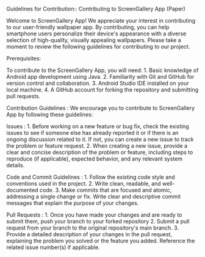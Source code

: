 Guidelines for Contribution:: Contributing to ScreenGallery App (Paper)

Welcome to ScreenGallery App! We appreciate your interest in contributing to our user-friendly wallpaper app. By contributing, you can help smartphone users personalize their device's appearance with a diverse selection of high-quality, visually appealing wallpapers. Please take a moment to review the following guidelines for contributing to our project.

Prerequisites:

To contribute to the ScreenGallery App, you will need: 1. Basic knowledge of Android app development using Java. 2. Familiarity with Git and GitHub for version control and collaboration. 3. Android Studio IDE installed on your local machine. 4. A GitHub account for forking the repository and submitting pull requests.

Contribution Guidelines : We encourage you to contribute to ScreenGallery App by following these guidelines:

Issues : 1. Before working on a new feature or bug fix, check the existing issues to see if someone else has already reported it or if there is an ongoing discussion related to it. If not, you can create a new issue to track the problem or feature request. 2. When creating a new issue, provide a clear and concise description of the problem or feature, including steps to reproduce (if applicable), expected behavior, and any relevant system details.

Code and Commit Guidelines : 1. Follow the existing code style and conventions used in the project. 2. Write clean, readable, and well-documented code. 3. Make commits that are focused and atomic, addressing a single change or fix. Write clear and descriptive commit messages that explain the purpose of your changes.

Pull Requests : 1. Once you have made your changes and are ready to submit them, push your branch to your forked repository 2. Submit a pull request from your branch to the original repository's main branch. 3. Provide a detailed description of your changes in the pull request, explaining the problem you solved or the feature you added. Reference the related issue number(s) if applicable.